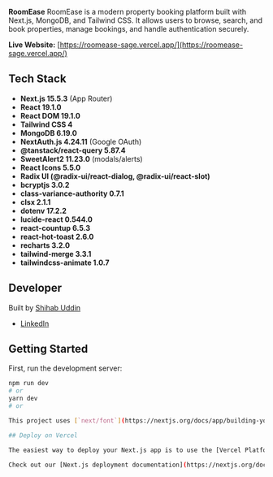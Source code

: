 **RoomEase**
RoomEase is a modern property booking platform built with Next.js, MongoDB, and Tailwind CSS. It allows users to browse, search, and book properties, manage bookings, and handle authentication securely.

**Live Website:** [https://roomease-sage.vercel.app/](https://roomease-sage.vercel.app/)

## Tech Stack

- **Next.js 15.5.3** (App Router)
- **React 19.1.0**
- **React DOM 19.1.0**
- **Tailwind CSS 4**
- **MongoDB 6.19.0**
- **NextAuth.js 4.24.11** (Google OAuth)
- **@tanstack/react-query 5.87.4**
- **SweetAlert2 11.23.0** (modals/alerts)
- **React Icons 5.5.0**
- **Radix UI (@radix-ui/react-dialog, @radix-ui/react-slot)**
- **bcryptjs 3.0.2**
- **class-variance-authority 0.7.1**
- **clsx 2.1.1**
- **dotenv 17.2.2**
- **lucide-react 0.544.0**
- **react-countup 6.5.3**
- **react-hot-toast 2.6.0**
- **recharts 3.2.0**
- **tailwind-merge 3.3.1**
- **tailwindcss-animate 1.0.7**
## Developer

Built by [Shihab Uddin](https://shihab-dev.web.app/)
- [LinkedIn](https://linkedin.com/in/shihab-dev/)
## Getting Started

First, run the development server:

```bash
npm run dev
# or
yarn dev
# or

This project uses [`next/font`](https://nextjs.org/docs/app/building-your-application/optimizing/fonts) to automatically optimize and load [Geist](https://vercel.com/font), a new font family for Vercel.

## Deploy on Vercel

The easiest way to deploy your Next.js app is to use the [Vercel Platform](https://vercel.com/new?utm_medium=default-template&filter=next.js&utm_source=create-next-app&utm_campaign=create-next-app-readme) from the creators of Next.js.

Check out our [Next.js deployment documentation](https://nextjs.org/docs/app/building-your-application/deploying) for more details.
